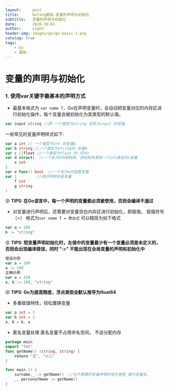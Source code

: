 ```yaml
---
layout:     post
title:      Golang基础-变量的声明与初始化
subtitle:   变量的声明与初始化
date:       2020-10-01
author:     Light-
header-img: images/go/go-basic-1.png
catalog: true
tags:
    - Go
    - 基础
---
```

# 变量的声明与初始化
### 1. 使用var关键字最基本的声明方式
* 最基本格式为 `var name T`，Go在声明变量时，会自动把变量对应的内存区进行初始化操作，每个变量会被初始化为其类型的默认值。
``` go
var input string //即 一个类型为string 名称为input 的变量
```
一些常见的变量声明样式如下:
``` go
var a int // 一个类型为int 的变量a
var b string //一个类型为string的 变量b
var c []float //一个类型为float 的 切片c
var d struct{  //一个名为d的结构体，该结构体里有一个int类型的x变量
    x int 
}
var e func() bool  //一个名为e的函数变量
var (         //用时声明多组变量
    f int
    g string 
)
```
😡 **TIPS: 在Go语言中，每一个声明的变量都必须被使用，否则会编译不通过**

* 对变量进行声明后，还需要对变量空白内存区进行初始化，即赋值， 赋值符号（=）
格式为`var name T = 表达式`
可以精简为如下格式
``` go
var a = 100
b := "string"
```
😡 **TIPS: 短变量声明初始化时，左值中的变量最少有一个变量必须是未定义的，否则会出现编译错误，同时 ":=" 不能出现在全局变量的声明和初始化中**
``` go
错误示例
var a = 100
a := 100
正确示例
var a = 100
a, b := 100, "string"
```
😡 **TIPS: Go为提高精度，浮点类型会默认推导为float64**

* 多重赋值特性，轻松置换变量
``` go
var a int = 3
var b int = 2
a, b = b, a 
```
* 匿名变量处理 匿名变量不占用命名空间， 不会分配内存
``` go
package main
import "fmt"
func getName() (string, string) {
    return "王", "小二"
}

func main () {
    surname,_ := getName()  //在不需要的变量声明的地方使用_替代变量名，
    _, personalName := getName()
}
```
